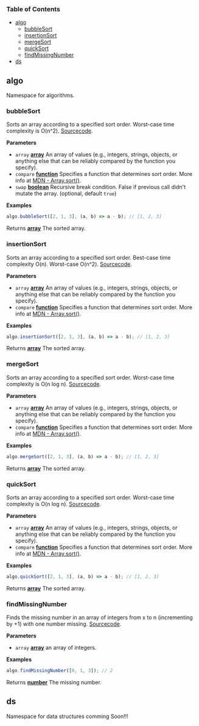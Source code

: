 <!-- Generated by documentation.js. Update this documentation by updating the source code. -->

### Table of Contents

-   [algo](#algo)
    -   [bubbleSort](#bubblesort)
    -   [insertionSort](#insertionsort)
    -   [mergeSort](#mergesort)
    -   [quickSort](#quicksort)
    -   [findMissingNumber](#findmissingnumber)
-   [ds](#ds)

## algo

Namespace for algorithms.

### bubbleSort

Sorts an array according to a specified sort order. Worst-case time complexity is O(n^2). [Sourcecode](./lib/algorithms/bubble-sort.js).

**Parameters**

-   `array` **[array](https://developer.mozilla.org/docs/Web/JavaScript/Reference/Global_Objects/Array)** An array of values (e.g., integers, strings, objects, or anything else that can be reliably compared by the function you specify).
-   `compare` **[function](https://developer.mozilla.org/docs/Web/JavaScript/Reference/Statements/function)** Specifies a function that determines sort order. More info at [MDN - Array.sort()](https://developer.mozilla.org/en-US/docs/Web/JavaScript/Reference/Global_Objects/Array/sort).
-   `swap` **[boolean](https://developer.mozilla.org/docs/Web/JavaScript/Reference/Global_Objects/Boolean)** Recursive break condition. False if previous call didn't mutate the array. (optional, default `true`)

**Examples**

```javascript
algo.bubbleSort([2, 1, 3], (a, b) => a - b); // [1, 2, 3]
```

Returns **[array](https://developer.mozilla.org/docs/Web/JavaScript/Reference/Global_Objects/Array)** The sorted array.

### insertionSort

Sorts an array according to a specified sort order. Best-case time complexity O(n). Worst-case O(n^2). [Sourcecode](./lib/algorithms/insertion-sort.js).

**Parameters**

-   `array` **[array](https://developer.mozilla.org/docs/Web/JavaScript/Reference/Global_Objects/Array)** An array of values (e.g., integers, strings, objects, or anything else that can be reliably compared by the function you specify).
-   `compare` **[function](https://developer.mozilla.org/docs/Web/JavaScript/Reference/Statements/function)** Specifies a function that determines sort order. More info at [MDN - Array.sort()](https://developer.mozilla.org/en-US/docs/Web/JavaScript/Reference/Global_Objects/Array/sort).

**Examples**

```javascript
algo.insertionSort([2, 1, 3], (a, b) => a - b); // [1, 2, 3]
```

Returns **[array](https://developer.mozilla.org/docs/Web/JavaScript/Reference/Global_Objects/Array)** The sorted array.

### mergeSort

Sorts an array according to a specified sort order. Worst-case time complexity is O(n log n). [Sourcecode](./lib/algorithms/merge-sort.js).

**Parameters**

-   `array` **[array](https://developer.mozilla.org/docs/Web/JavaScript/Reference/Global_Objects/Array)** An array of values (e.g., integers, strings, objects, or anything else that can be reliably compared by the function you specify).
-   `compare` **[function](https://developer.mozilla.org/docs/Web/JavaScript/Reference/Statements/function)** Specifies a function that determines sort order. More info at [MDN - Array.sort()](https://developer.mozilla.org/en-US/docs/Web/JavaScript/Reference/Global_Objects/Array/sort).

**Examples**

```javascript
algo.mergeSort([2, 1, 3], (a, b) => a - b); // [1, 2, 3]
```

Returns **[array](https://developer.mozilla.org/docs/Web/JavaScript/Reference/Global_Objects/Array)** The sorted array.

### quickSort

Sorts an array according to a specified sort order. Worst-case time complexity is O(n log n). [Sourcecode](./lib/algorithms/quick-sort.js).

**Parameters**

-   `array` **[array](https://developer.mozilla.org/docs/Web/JavaScript/Reference/Global_Objects/Array)** An array of values (e.g., integers, strings, objects, or anything else that can be reliably compared by the function you specify).
-   `compare` **[function](https://developer.mozilla.org/docs/Web/JavaScript/Reference/Statements/function)** Specifies a function that determines sort order. More info at [MDN - Array.sort()](https://developer.mozilla.org/en-US/docs/Web/JavaScript/Reference/Global_Objects/Array/sort#Description).

**Examples**

```javascript
algo.quickSort([2, 1, 3], (a, b) => a - b); // [1, 2, 3]
```

Returns **[array](https://developer.mozilla.org/docs/Web/JavaScript/Reference/Global_Objects/Array)** The sorted array.

### findMissingNumber

Finds the missing number in an array of integers from x to n (incrementing by +1) with one number missing. [Sourcecode](./lib/algorithms/find-missing-number.js).

**Parameters**

-   `array` **[array](https://developer.mozilla.org/docs/Web/JavaScript/Reference/Global_Objects/Array)** an array of integers.

**Examples**

```javascript
algo.findMissingNumber([0, 1, 3]); // 2
```

Returns **[number](https://developer.mozilla.org/docs/Web/JavaScript/Reference/Global_Objects/Number)** The missing number.

## ds

Namespace for data structures comming Soon!!!
